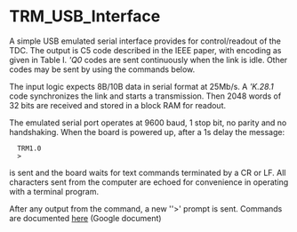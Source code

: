 # TRM_USB_Interface
A simple USB emulated serial interface provides for control/readout of the TDC.
The output is C5 code described in the IEEE paper, with encoding as given
in Table I.  *'Q0* codes are sent continuously when the link is idle.
Other codes may be sent by using the commands below.

The input logic expects 8B/10B data in serial format at 25Mb/s.
A *'K.28.1* code synchronizes the link and starts a transmission.
Then 2048 words of 32 bits are received and stored in a block RAM for readout.

The emulated serial port operates at 9600 baud, 1 stop bit, no parity
and no handshaking.  When the board is powered up, after a 1s delay the message:

```
  TRM1.0
  >

```
is sent and the board waits for text commands terminated by a CR or LF.
All characters sent from the computer are echoed for convenience
in operating with a terminal program.

After any output from the command, a new ''>' prompt is sent.
Commands are documented [here](https://docs.google.com/document/d/1IGZqD2rKQFlQ4Jv8SmbXRmuNURDFEiVixDCB6grOYzA/edit?usp=sharing)
(Google document)


